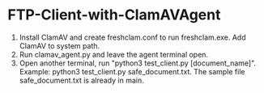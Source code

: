 # FTP-Client-with-ClamAVAgent

1. Install ClamAV and create freshclam.conf to run freshclam.exe. Add ClamAV to system path.
2. Run clamav_agent.py and leave the agent terminal open.
3. Open another terminal, run "python3 test_client.py [document_name]". Example: python3 test_client.py safe_document.txt. The sample file safe_document.txt is already in main.

